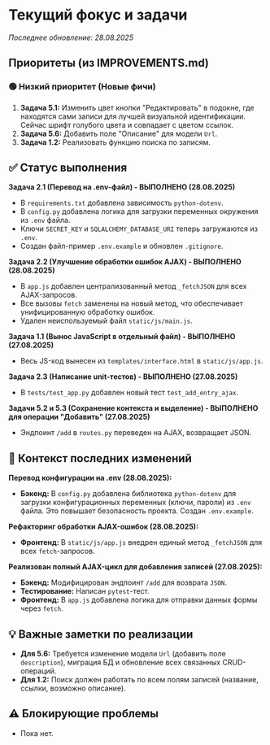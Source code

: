 # Текущий фокус и задачи
*Последнее обновление: 28.08.2025*

## Приоритеты (из IMPROVEMENTS.md)
### 🟢 Низкий приоритет (Новые фичи)
1.  **Задача 5.1:** Изменить цвет кнопки "Редактировать" в подокне, где находятся сами записи для лучшей визуальной идентификации. Сейчас шрифт голубого цвета и совпадает с цветом ссылок.
2.  **Задача 5.6:** Добавить поле "Описание" для модели `Url`.
3.  **Задача 1.2:** Реализовать функцию поиска по записям.

## ✅ Статус выполнения
**Задача 2.1 (Перевод на .env-файл) - ВЫПОЛНЕНО (28.08.2025)**
-   В `requirements.txt` добавлена зависимость `python-dotenv`.
-   В `config.py` добавлена логика для загрузки переменных окружения из `.env` файла.
-   Ключи `SECRET_KEY` и `SQLALCHEMY_DATABASE_URI` теперь загружаются из `.env`.
-   Создан файл-пример `.env.example` и обновлен `.gitignore`.

**Задача 2.2 (Улучшение обработки ошибок AJAX) - ВЫПОЛНЕНО (28.08.2025)**
-   В `app.js` добавлен централизованный метод `_fetchJSON` для всех AJAX-запросов.
-   Все вызовы `fetch` заменены на новый метод, что обеспечивает унифицированную обработку ошибок.
-   Удален неиспользуемый файл `static/js/main.js`.

**Задача 1.1 (Вынос JavaScript в отдельный файл) - ВЫПОЛНЕНО (27.08.2025)**
-   Весь JS-код вынесен из `templates/interface.html` в `static/js/app.js`.

**Задача 2.3 (Написание unit-тестов) - ВЫПОЛНЕНО (27.08.2025)**
-   В `tests/test_app.py` добавлен новый тест `test_add_entry_ajax`.

**Задачи 5.2 и 5.3 (Сохранение контекста и выделение) - ВЫПОЛНЕНО для операции "Добавить" (27.08.2025)**
-   Эндпоинт `/add` в `routes.py` переведен на AJAX, возвращает JSON.

## 📝 Контекст последних изменений
**Перевод конфигурации на .env (28.08.2025):**
-   **Бэкенд:** В `config.py` добавлена библиотека `python-dotenv` для загрузки конфигурационных переменных (ключи, пароли) из `.env` файла. Это повышает безопасность проекта. Создан `.env.example`.

**Рефакторинг обработки AJAX-ошибок (28.08.2025):**
-   **Фронтенд:** В `static/js/app.js` внедрен единый метод `_fetchJSON` для всех `fetch`-запросов.

**Реализован полный AJAX-цикл для добавления записей (27.08.2025):**
-   **Бэкенд:** Модифицирован эндпоинт `/add` для возврата `JSON`.
-   **Тестирование:** Написан `pytest`-тест.
-   **Фронтенд:** В `app.js` добавлена логика для отправки данных формы через `fetch`.

## 💡 Важные заметки по реализации
-   **Для 5.6:** Требуется изменение модели `Url` (добавить поле `description`), миграция БД и обновление всех связанных CRUD-операций.
-   **Для 1.2:** Поиск должен работать по всем полям записей (название, ссылки, возможно описание).

## ⚠️ Блокирующие проблемы
-   Пока нет.
